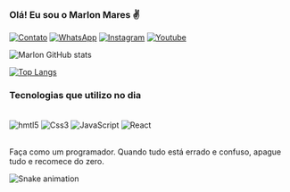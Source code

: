### Olá! Eu sou o Marlon Mares ✌️

[![Contato](https://img.shields.io/badge/Gmail-D14836?style=for-the-badge&logo=gmail&logoColor=white)](marlonmarrs23@gmail.com)
[![WhatsApp](https://img.shields.io/badge/WhatsApp-25D366?style=for-the-badge&logo=whatsapp&logoColor=white)](https://api.whatsapp.com/send?phone=5533998809622&text=Ol%C3%A1!%20Marlon)
[![Instagram](https://img.shields.io/badge/Instagram-E4405F?style=for-the-badge&logo=instagram&logoColor=white)](https://www.instagram.com/marlonmaresofc/)
[![Youtube](https://img.shields.io/badge/YouTube-FF0000?style=for-the-badge&logo=youtube&logoColor=white)](https://www.youtube.com/@marlonmares)

![Marlon GitHub stats](https://github-readme-stats.vercel.app/api?username=MarlonOficial&show_icons=true&theme=transparent)

[![Top Langs](https://github-readme-stats.vercel.app/api/top-langs/?username=MarlonOficial&langs_count=8)](https://github.com/anuraghazra/github-readme-stats)

### Tecnologias que utilizo no dia

<div style="display: inline_Block"><br/>
    <img align="center" alt="hmtl5" src="https://img.shields.io/badge/HTML5-E34F26?style=for-the-badge&logo=html5&logoColor=white">
<img align="center" alt="Css3" src="https://img.shields.io/badge/CSS3-1572B6?style=for-the-badge&logo=css3&logoColor=white">
<img align="center" alt="JavaScript" src="https://img.shields.io/badge/JavaScript-323330?style=for-the-badge&logo=javascript&logoColor=F7DF1E">
<img align="center" alt="React" src="https://img.shields.io/badge/React-20232A?style=for-the-badge&logo=react&logoColor=61DAFB">
</div><br/>

Faça como um programador. Quando tudo está errado e confuso, apague tudo e recomece do zero.

 ![Snake animation](https://github.com/MarlonOficial/MarlonOficial/blob/output/github-contribution-grid-snake.svg)
